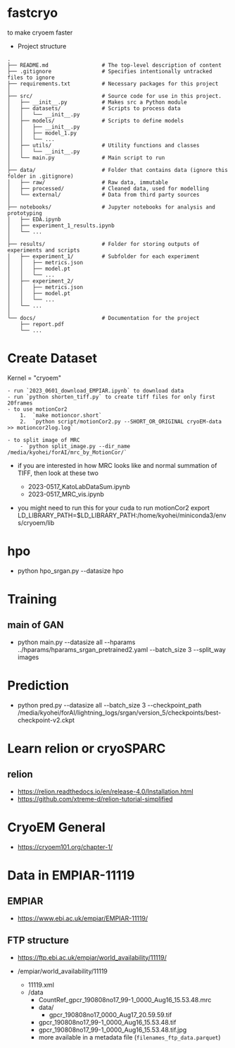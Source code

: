 # fastcryo
to make cryoem faster

- Project structure

```
.
├── README.md                 # The top-level description of content
├── .gitignore                # Specifies intentionally untracked files to ignore
├── requirements.txt          # Necessary packages for this project
│
├── src/                      # Source code for use in this project.
│   ├── __init__.py           # Makes src a Python module
│   ├── datasets/             # Scripts to process data
│   │   └── __init__.py
│   ├── models/               # Scripts to define models
│   │   ├── __init__.py
│   │   ├── model_1.py
│   │   └── ...
│   ├── utils/                # Utility functions and classes
│   │   └── __init__.py
│   └── main.py               # Main script to run
│
├── data/                     # Folder that contains data (ignore this folder in .gitignore)
│   ├── raw/                  # Raw data, immutable
│   ├── processed/            # Cleaned data, used for modelling
│   └── external/             # Data from third party sources
│
├── notebooks/                # Jupyter notebooks for analysis and prototyping
│   ├── EDA.ipynb
│   ├── experiment_1_results.ipynb
│   └── ...
│
├── results/                  # Folder for storing outputs of experiments and scripts
│   ├── experiment_1/         # Subfolder for each experiment
│   │   ├── metrics.json
│   │   ├── model.pt
│   │   └── ...
│   ├── experiment_2/
│   │   ├── metrics.json
│   │   ├── model.pt
│   │   └── ...
│   └── ...
│
└── docs/                     # Documentation for the project
    ├── report.pdf
    └── ...
```



# Create Dataset 

Kernel = "cryoem"

    - run `2023_0601_download_EMPIAR.ipynb` to download data
    - run `python shorten_tiff.py` to create tiff files for only first 20frames
    - to use motionCor2
        1.  `make motioncor.short`
        2.  `python script/motionCor2.py --SHORT_OR_ORIGINAL cryoEM-data >> motioncor2log.log`

    - to split image of MRC
        - `python split_image.py --dir_name /media/kyohei/forAI/mrc_by_MotionCor/`


 - if you are interested in how MRC looks like and normal summation of TIFF, then look at these two
    - 2023-0517_KatoLabDataSum.ipynb
    - 2023-0517_MRC_vis.ipynb


- you might need to run this for your cuda to run motionCor2
        export LD_LIBRARY_PATH=$LD_LIBRARY_PATH:/home/kyohei/miniconda3/envs/cryoem/lib


# hpo
- python hpo_srgan.py --datasize hpo

# Training
## main of GAN
- python main.py --datasize all --hparams ../hparams/hparams_srgan_pretrained2.yaml --batch_size 3 --split_way images


# Prediction
- python pred.py --datasize all --batch_size 3 --checkpoint_path /media/kyohei/forAI/lightning_logs/srgan/version_5/checkpoints/best-checkpoint-v2.ckpt




# Learn relion or cryoSPARC
## relion
- https://relion.readthedocs.io/en/release-4.0/Installation.html
- https://github.com/xtreme-d/relion-tutorial-simplified


# CryoEM General
- https://cryoem101.org/chapter-1/


# Data in EMPIAR-11119
## EMPIAR
- https://www.ebi.ac.uk/empiar/EMPIAR-11119/

## FTP structure
- https://ftp.ebi.ac.uk/empiar/world_availability/11119/ 

- /empiar/world_availability/11119
    - 11119.xml
    - /data
        - CountRef_gpcr_190808no17_99-1_0000_Aug16_15.53.48.mrc
        - data/
            - gpcr_190808no17_0000_Aug17_20.59.59.tif
	    - gpcr_190808no17_99-1_0000_Aug16_15.53.48.tif
	    - gpcr_190808no17_99-1_0000_Aug16_15.53.48.tif.jpg
	    - more available in a metadata file (`filenames_ftp_data.parquet`)

